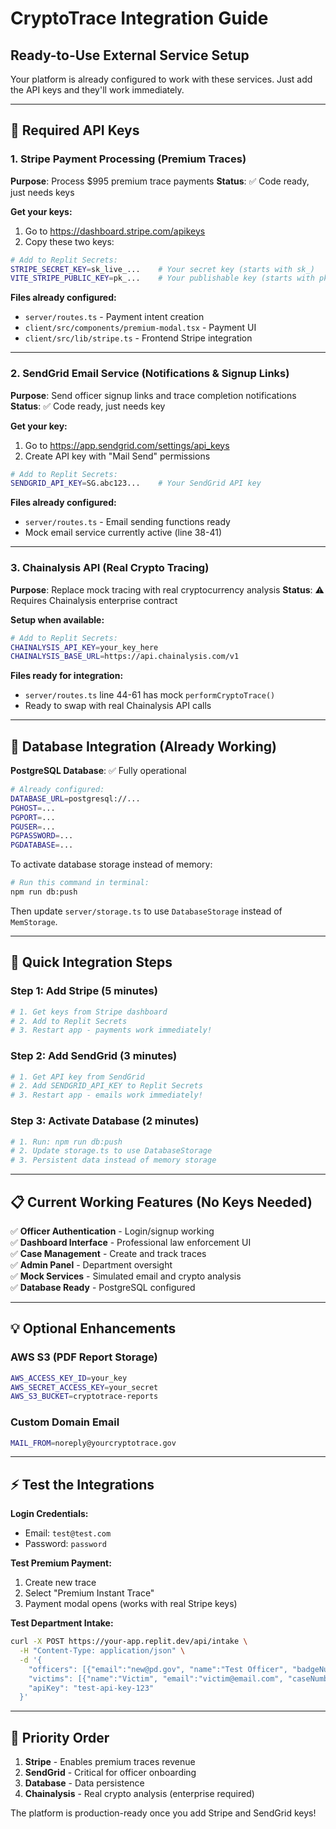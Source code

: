 # CryptoTrace Integration Guide
## Ready-to-Use External Service Setup

Your platform is already configured to work with these services. Just add the API keys and they'll work immediately.

---

## 🔑 Required API Keys

### 1. Stripe Payment Processing (Premium Traces)
**Purpose**: Process $995 premium trace payments
**Status**: ✅ Code ready, just needs keys

**Get your keys:**
1. Go to https://dashboard.stripe.com/apikeys
2. Copy these two keys:

```bash
# Add to Replit Secrets:
STRIPE_SECRET_KEY=sk_live_...    # Your secret key (starts with sk_)
VITE_STRIPE_PUBLIC_KEY=pk_...    # Your publishable key (starts with pk_)
```

**Files already configured:**
- `server/routes.ts` - Payment intent creation
- `client/src/components/premium-modal.tsx` - Payment UI
- `client/src/lib/stripe.ts` - Frontend Stripe integration

---

### 2. SendGrid Email Service (Notifications & Signup Links)
**Purpose**: Send officer signup links and trace completion notifications
**Status**: ✅ Code ready, just needs key

**Get your key:**
1. Go to https://app.sendgrid.com/settings/api_keys
2. Create API key with "Mail Send" permissions

```bash
# Add to Replit Secrets:
SENDGRID_API_KEY=SG.abc123...    # Your SendGrid API key
```

**Files already configured:**
- `server/routes.ts` - Email sending functions ready
- Mock email service currently active (line 38-41)

---

### 3. Chainalysis API (Real Crypto Tracing)
**Purpose**: Replace mock tracing with real cryptocurrency analysis
**Status**: ⚠️ Requires Chainalysis enterprise contract

**Setup when available:**
```bash
# Add to Replit Secrets:
CHAINALYSIS_API_KEY=your_key_here
CHAINALYSIS_BASE_URL=https://api.chainalysis.com/v1
```

**Files ready for integration:**
- `server/routes.ts` line 44-61 has mock `performCryptoTrace()`
- Ready to swap with real Chainalysis API calls

---

## 🚀 Database Integration (Already Working)

**PostgreSQL Database**: ✅ Fully operational
```bash
# Already configured:
DATABASE_URL=postgresql://...
PGHOST=...
PGPORT=...
PGUSER=...
PGPASSWORD=...
PGDATABASE=...
```

To activate database storage instead of memory:
```bash
# Run this command in terminal:
npm run db:push
```

Then update `server/storage.ts` to use `DatabaseStorage` instead of `MemStorage`.

---

## 🔧 Quick Integration Steps

### Step 1: Add Stripe (5 minutes)
```bash
# 1. Get keys from Stripe dashboard
# 2. Add to Replit Secrets
# 3. Restart app - payments work immediately!
```

### Step 2: Add SendGrid (3 minutes)
```bash
# 1. Get API key from SendGrid
# 2. Add SENDGRID_API_KEY to Replit Secrets  
# 3. Restart app - emails work immediately!
```

### Step 3: Activate Database (2 minutes)
```bash
# 1. Run: npm run db:push
# 2. Update storage.ts to use DatabaseStorage
# 3. Persistent data instead of memory storage
```

---

## 📋 Current Working Features (No Keys Needed)

✅ **Officer Authentication** - Login/signup working  
✅ **Dashboard Interface** - Professional law enforcement UI  
✅ **Case Management** - Create and track traces  
✅ **Admin Panel** - Department oversight  
✅ **Mock Services** - Simulated email and crypto analysis  
✅ **Database Ready** - PostgreSQL configured  

---

## 💡 Optional Enhancements

### AWS S3 (PDF Report Storage)
```bash
AWS_ACCESS_KEY_ID=your_key
AWS_SECRET_ACCESS_KEY=your_secret
AWS_S3_BUCKET=cryptotrace-reports
```

### Custom Domain Email
```bash
MAIL_FROM=noreply@yourcryptotrace.gov
```

---

## ⚡ Test the Integrations

**Login Credentials:**
- Email: `test@test.com`
- Password: `password`

**Test Premium Payment:**
1. Create new trace
2. Select "Premium Instant Trace"
3. Payment modal opens (works with real Stripe keys)

**Test Department Intake:**
```bash
curl -X POST https://your-app.replit.dev/api/intake \
  -H "Content-Type: application/json" \
  -d '{
    "officers": [{"email":"new@pd.gov", "name":"Test Officer", "badgeNumber":"1234", "department":"Test PD"}],
    "victims": [{"name":"Victim", "email":"victim@email.com", "caseNumber":"TEST-001", "incidentDate":"2024-01-15", "cryptoAddress":"1ABC123", "cryptoType":"Bitcoin", "description":"Test case"}],
    "apiKey": "test-api-key-123"
  }'
```

---

## 🎯 Priority Order

1. **Stripe** - Enables premium traces revenue
2. **SendGrid** - Critical for officer onboarding  
3. **Database** - Data persistence
4. **Chainalysis** - Real crypto analysis (enterprise required)

The platform is production-ready once you add Stripe and SendGrid keys!